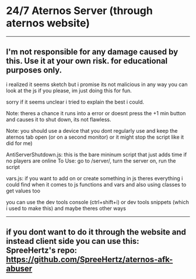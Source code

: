 # 24/7 Aternos Server (through aternos website)

-----------------------------------------------------------------------------------------------------------
I'm not responsible for any damage caused by this. Use it at your own risk. for educational purposes only.
-----------------------------------------------------------------------------------------------------------


i realized it seems sketch but i promise its not malicious in any way you can look at the js if you please, im just doing this for fun. 

sorry if it seems unclear i tried to explain the best i could.

Note: theres a chance it runs into a error or doesnt press the +1 min button and causes it to shut down, its not flawless.

Note: you should use a device that you dont regularly use and keep the aternos tab open (or on a second monitor) or it might stop the script like it did for me)


AntiServerShutdown.js: this is the bare mininum script that just adds time if no players are online
To Use: go to /server/, turn the server on, run the script

vars.js: if you want to add on or create something in js theres everything i could find when it comes to js functions and vars and also using classes to get values too

you can use the dev tools console (ctrl+shift+i) or dev tools snippets (which i used to make this) and maybe theres other ways


-------------------------------------------
if you dont want to do it through the website and instead client side you can use this: SpreeHertz's repo: https://github.com/SpreeHertz/aternos-afk-abuser
-------------------------------------------
